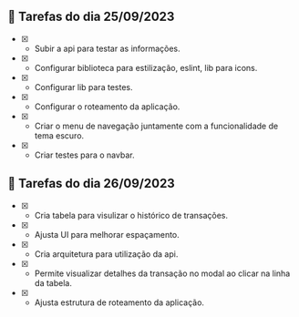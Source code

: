 ## 🚀 Tarefas do dia 25/09/2023
- [x] - Subir a api para testar as informações.
- [x] - Configurar biblioteca para estilização, eslint, lib para icons.
- [x] - Configurar lib para testes.
- [x] - Configurar o roteamento da aplicação.
- [x] - Criar o menu de navegação juntamente com a funcionalidade de tema escuro.
- [x] - Criar testes para o navbar.

## 🚀 Tarefas do dia 26/09/2023
- [x] - Cria tabela para visulizar o histórico de transações.
- [x] - Ajusta UI para melhorar espaçamento.
- [x] - Cria arquitetura para utilização da api.
- [x] - Permite visualizar detalhes da transação no modal ao clicar na linha da tabela.
- [x] - Ajusta estrutura de roteamento da aplicação.
